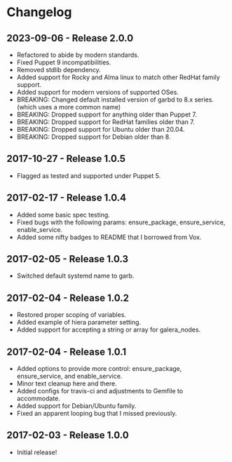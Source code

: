 # Changelog

## 2023-09-06 - Release 2.0.0

* Refactored to abide by modern standards.
* Fixed Puppet 9 incompatibilities.
* Removed stdlib dependency.
* Added support for Rocky and Alma linux to match other RedHat family support.
* Added support for modern versions of supported OSes.
* BREAKING: Changed default installed version of garbd to 8.x series.  (which uses a more common name)
* BREAKING: Dropped support for anything older than Puppet 7.
* BREAKING: Dropped support for RedHat families older than 7.
* BREAKING: Dropped support for Ubuntu older than 20.04.
* BREAKING: Dropped support for Debian older than 8.

## 2017-10-27 - Release 1.0.5

* Flagged as tested and supported under Puppet 5.

## 2017-02-17 - Release 1.0.4

* Added some basic spec testing.
* Fixed bugs with the following params: ensure_package, ensure_service, enable_service.
* Added some nifty badges to README that I borrowed from Vox.

## 2017-02-05 - Release 1.0.3

* Switched default systemd name to garb.

## 2017-02-04 - Release 1.0.2

* Restored proper scoping of variables.
* Added example of hiera parameter setting.
* Added support for accepting a string or array for galera_nodes.

## 2017-02-04 - Release 1.0.1

* Added options to provide more control: ensure_package, ensure_service, and enable_service.
* Minor text cleanup here and there.
* Added configs for travis-ci and adjustments to Gemfile to accommodate.
* Added support for Debian/Ubuntu family.
* Fixed an apparent looping bug that I missed previously.

## 2017-02-03 - Release 1.0.0

* Initial release!
